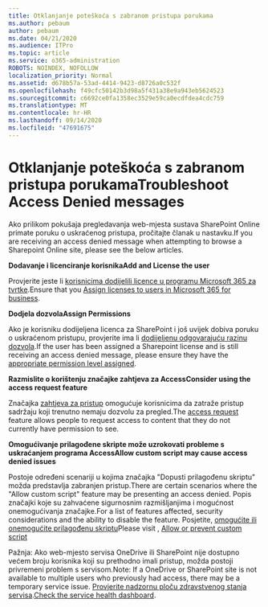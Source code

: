 ```yaml
---
title: Otklanjanje poteškoća s zabranom pristupa porukama
ms.author: pebaum
author: pebaum
ms.date: 04/21/2020
ms.audience: ITPro
ms.topic: article
ms.service: o365-administration
ROBOTS: NOINDEX, NOFOLLOW
localization_priority: Normal
ms.assetid: d678b57a-53ad-4414-9423-d8726a0c532f
ms.openlocfilehash: f49cfc50142b3d98a5f431a38e9a943eb5624523
ms.sourcegitcommit: c6692ce0fa1358ec3529e59ca0ecdfdea4cdc759
ms.translationtype: MT
ms.contentlocale: hr-HR
ms.lasthandoff: 09/14/2020
ms.locfileid: "47691675"
---
```

# <a name="troubleshoot-access-denied-messages"></a><span data-ttu-id="b87b1-102">Otklanjanje poteškoća s zabranom pristupa porukama</span><span class="sxs-lookup"><span data-stu-id="b87b1-102">Troubleshoot Access Denied messages</span></span>

<span data-ttu-id="b87b1-103">Ako prilikom pokušaja pregledavanja web-mjesta sustava SharePoint Online primate poruku o uskraćenog pristupa, pročitajte članak u nastavku.</span><span class="sxs-lookup"><span data-stu-id="b87b1-103">If you are receiving an access denied message when attempting to browse a Sharepoint Online site, please see the below articles.</span></span>

<span data-ttu-id="b87b1-104">**Dodavanje i licenciranje korisnika**</span><span class="sxs-lookup"><span data-stu-id="b87b1-104">**Add and License the user**</span></span>

<span data-ttu-id="b87b1-105">Provjerite jeste li [korisnicima dodijelili licence u programu Microsoft 365 za tvrtke](https://docs.microsoft.com/microsoft-365/admin/add-users/add-users).</span><span class="sxs-lookup"><span data-stu-id="b87b1-105">Ensure that you [Assign licenses to users in Microsoft 365 for business](https://docs.microsoft.com/microsoft-365/admin/add-users/add-users).</span></span>

<span data-ttu-id="b87b1-106">**Dodjela dozvola**</span><span class="sxs-lookup"><span data-stu-id="b87b1-106">**Assign Permissions**</span></span>

<span data-ttu-id="b87b1-107">Ako je korisniku dodijeljena licenca za SharePoint i još uvijek dobiva poruku o uskraćenom pristupu, provjerite ima li [dodijeljenu odgovarajuću razinu dozvola](https://docs.microsoft.com/sharepoint/understanding-permission-levels).</span><span class="sxs-lookup"><span data-stu-id="b87b1-107">If the user has been assigned a Sharepoint license and is still receiving an access denied message, please ensure they have the [appropriate permission level assigned](https://docs.microsoft.com/sharepoint/understanding-permission-levels).</span></span>

<span data-ttu-id="b87b1-108">**Razmislite o korištenju značajke zahtjeva za Access**</span><span class="sxs-lookup"><span data-stu-id="b87b1-108">**Consider using the access request feature**</span></span>

<span data-ttu-id="b87b1-109">Značajka [zahtjeva za pristup](https://support.office.com/article/Set-up-and-manage-access-requests-94B26E0B-2822-49D4-929A-8455698654B3) omogućuje korisnicima da zatraže pristup sadržaju koji trenutno nemaju dozvolu za pregled.</span><span class="sxs-lookup"><span data-stu-id="b87b1-109">The [access request](https://support.office.com/article/Set-up-and-manage-access-requests-94B26E0B-2822-49D4-929A-8455698654B3) feature allows people to request access to content that they do not currently have permission to see.</span></span> 

<span data-ttu-id="b87b1-110">**Omogućivanje prilagođene skripte može uzrokovati probleme s uskraćanjem programa Access**</span><span class="sxs-lookup"><span data-stu-id="b87b1-110">**Allow custom script may cause access denied issues**</span></span>

<span data-ttu-id="b87b1-111">Postoje određeni scenariji u kojima značajka "Dopusti prilagođenu skriptu" možda predstavlja zabranjen pristup.</span><span class="sxs-lookup"><span data-stu-id="b87b1-111">There are certain scenarios where the "Allow custom script" feature may be presenting an access denied.</span></span> <span data-ttu-id="b87b1-112">Popis značajki koje su zahvaćene sigurnosnim razmišljanjima i mogućnost onemogućivanja značajke.</span><span class="sxs-lookup"><span data-stu-id="b87b1-112">For a list of features affected, security considerations and the ability to disable the feature.</span></span> <span data-ttu-id="b87b1-113">Posjetite, [omogućite ili onemogućite prilagođenu skriptu](https://docs.microsoft.com/sharepoint/allow-or-prevent-custom-script)</span><span class="sxs-lookup"><span data-stu-id="b87b1-113">Please visit , [Allow or prevent custom script](https://docs.microsoft.com/sharepoint/allow-or-prevent-custom-script)</span></span>

<span data-ttu-id="b87b1-114">Pažnja: Ako web-mjesto servisa OneDrive ili SharePoint nije dostupno većem broju korisnika koji su prethodno imali pristup, možda postoji privremeni problem s servisom.</span><span class="sxs-lookup"><span data-stu-id="b87b1-114">Note: If a OneDrive or SharePoint site is not available to multiple users who previously had access, there may be a temporary service issue.</span></span> <span data-ttu-id="b87b1-115">[Provjerite nadzornu ploču zdravstvenog stanja servisa](https://portal.office.com/adminportal/home#/servicehealth).</span><span class="sxs-lookup"><span data-stu-id="b87b1-115">[Check the service health dashboard](https://portal.office.com/adminportal/home#/servicehealth).</span></span>


  

